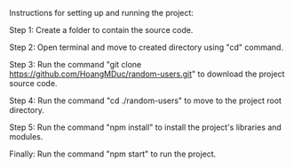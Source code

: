 Instructions for setting up and running the project:


Step 1: Create a folder to contain the source code.


Step 2: Open terminal and move to created directory using "cd" command.


Step 3: Run the command "git clone https://github.com/HoangMDuc/random-users.git" to download the project source code.


Step 4: Run the command "cd ./random-users" to move to the project root directory.


Step 5: Run the command "npm install" to install the project's libraries and modules.


Finally: Run the command "npm start" to run the project.
